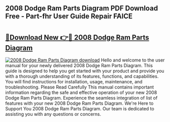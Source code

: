 ## 2008 Dodge Ram Parts Diagram PDF Download Free - Part-fhr User Guide Repair FAlCE

# <h2><a href="http://dfj3r1e.blite.top/?on=2008+Dodge+Ram+Parts+Diagram">🔗Download New 👉🔴 2008 Dodge Ram Parts Diagram</a></h2>

[![2008 Dodge Ram Parts Diagram download](https://i.imgur.com/lujVjoI.png)](http://dfj3r1e.blite.top/?on=2008+Dodge+Ram+Parts+Diagram)
Hello and welcome to the user manual for your newly delivered 2008 Dodge Ram Parts Diagram. This guide is designed to help you get started with your product and provide you with a thorough understanding of its features, functions, and capabilities. You will find instructions for installation, usage, maintenance, and troubleshooting. Please Read Carefully This manual contains important information regarding the safe and effective operation of your new 2008 Dodge Ram Parts Diagram. Experience the seamless integration of list of features with your new 2008 Dodge Ram Parts Diagram. We're Here to Support You 2008 Dodge Ram Parts Diagram. Our team is dedicated to assisting you with any questions or concerns.

